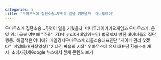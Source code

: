 ```yaml
---
categories: h
title: "우마무스메 집단소송…무엇이 일을 키웠을까  머니투데이"
---
```

우마무스메 집단소송…무엇이 일을 키웠을까&nbsp;&nbsp;머니투데이카카오게임즈 우마무스메, 운영 위기 극복 여부에 "주목"&nbsp;&nbsp;ZD넷 코리아[게임위드인] 법정까지 번진 게이머들의 집단행동…해결책은 어디에?&nbsp;&nbsp;매일경제우마무스메 리콜소송대표인단 "게이머 권리 찾겠다"&nbsp;&nbsp;게임메카[현장영상] "기나긴 싸움의 시작" 우마무스메 유저 대표단 환불소송 개시&nbsp;&nbsp;소비자경제Google 뉴스에서 전체 콘텐츠 보기